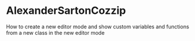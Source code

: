 # AlexanderSartonCozzip
How to create a new editor mode and show custom variables and functions from a new class in the new editor mode
